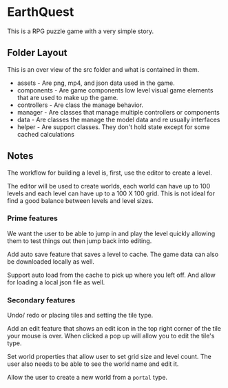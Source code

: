 # EarthQuest

This is a RPG puzzle game with a very simple story.

## Folder Layout

This is an over view of the src folder and what is contained in them.

- assets - Are png, mp4, and json data used in the game.
- components - Are game components low level visual game elements that are used to make up the game.
- controllers - Are class the manage behavior.
- manager - Are classes that manage multiple controllers or components
- data - Are classes the manage the model data and re usually interfaces
- helper - Are support classes. They don't hold state except for some cached calculations

## Notes

The workflow for building a level is, first, use the editor to create a level.

The editor will be used to create worlds, each world can have up to 100 levels and each level can have up to a 100 X 100 grid. This is not ideal for find a good balance between levels and level sizes.

### Prime features

We want the user to be able to jump in and play the level quickly allowing them to test things out then jump back into editing.

Add auto save feature that saves a level to cache. The game data can also be downloaded locally as well.

Support auto load from the cache to pick up where you left off. And allow for loading a local json file as well.

### Secondary features

Undo/ redo or placing tiles and setting the tile type.

Add an edit feature that shows an edit icon in the top right corner of the tile your mouse is over. When clicked a pop up will allow you to edit the tile's type.

Set world properties that allow user to set grid size and level count. The user also needs to be able to see the world name and edit it.

Allow the user to create a new world from a `portal` type.
